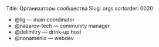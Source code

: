 Title: Организаторы сообщества
Slug: orgs
sortorder: 0020

* @lig — main coordinator
* @nazarov-tech — community manager
* @delimitry — drink-up host
* @nonamenix — webdev
